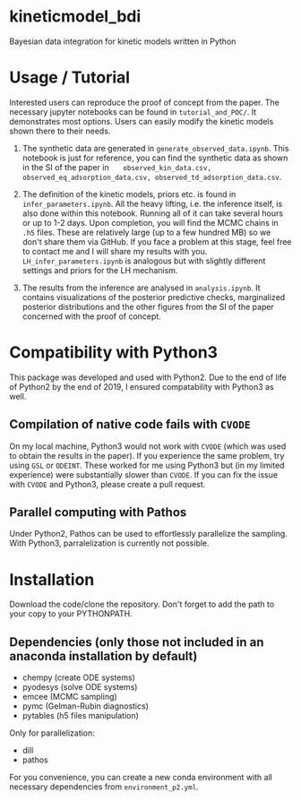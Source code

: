 # kineticmodel_bdi
Bayesian data integration for kinetic models written in Python

# Usage / Tutorial

Interested users can reproduce the proof of concept from the paper. 
The necessary jupyter notebooks can be found in `tutorial_and_POC/`. 
It demonstrates most options.
Users can easily modify the kinetic models shown there to their needs.

1. The synthetic data are generated in `generate_observed_data.ipynb`. 
This notebook is just for reference, you can find the synthetic data as shown in the SI of the paper in ` 	observed_kin_data.csv, observed_eq_adsorption_data.csv, observed_td_adsorption_data.csv`.

2. The definition of the kinetic models, priors etc. is found in `infer_parameters.ipynb`.
All the heavy lifting, i.e. the inference itself, is also done within this notebook.
Running all of it can take several hours or up to 1-2 days.
Upon completion, you will find the MCMC chains in `.h5` files. 
These are relatively large (up to a few hundred MB) so we don't share them via GitHub.
If you face a problem at this stage, feel free to contact me and I will share my results with you.
`LH_infer_parameters.ipynb` is analogous but with slightly different settings and priors for the LH mechanism.

3. The results from the inference are analysed in `analysis.ipynb`.
It contains visualizations of the posterior predictive checks, marginalized posterior distributions and the other figures from the SI of the paper concerned with the proof of concept.

# Compatibility with Python3

This package was developed and used with Python2. 
Due to the end of life of Python2 by the end of 2019, I ensured compatability with Python3 as well.

## Compilation of native code fails with `CVODE`

On my local machine, Python3 would not work with `CVODE` (which was used to obtain the results in the paper).
If you experience the same problem, try using `GSL` or `ODEINT`.
These worked for me using Python3 but (in my limited experience) were substantially slower than `CVODE`. 
If you can fix the issue with `CVODE` and Python3, please create a pull request.

## Parallel computing with Pathos

Under Python2, Pathos can be used to effortlessly parallelize the sampling.
With Python3, parralelization is currently not possible.

# Installation

Download the code/clone the repository. Don't forget to add the path to your copy to your PYTHONPATH.

## Dependencies (only those not included in an anaconda installation by default)

* chempy (create ODE systems)
* pyodesys (solve ODE systems)
* emcee (MCMC sampling)
* pymc (Gelman-Rubin diagnostics)
* pytables (h5 files manipulation)

Only for parallelization:
* dill
* pathos

For you convenience, you can create a new conda environment with all necessary dependencies from `environment_p2.yml`.
